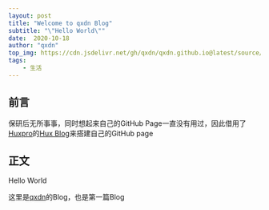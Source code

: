 ```yaml
---
layout: post
title: "Welcome to qxdn Blog"
subtitle: "\"Hello World\""
date:  2020-10-18
author: "qxdn"
top_img: https://cdn.jsdelivr.net/gh/qxdn/qxdn.github.io@latest/source/images/post-helloworld/helloworld-bg.jpg
tags:
    - 生活
---
```


## 前言
保研后无所事事，同时想起来自己的GitHub Page一直没有用过，因此借用了[Huxpro](https://github.com/Huxpro)的[Hux Blog](https://github.com/Huxpro/huxpro.github.io)来搭建自己的GitHub page


## 正文
Hello World

这里是[qxdn](https://github.com/qxdn)的Blog，也是第一篇Blog